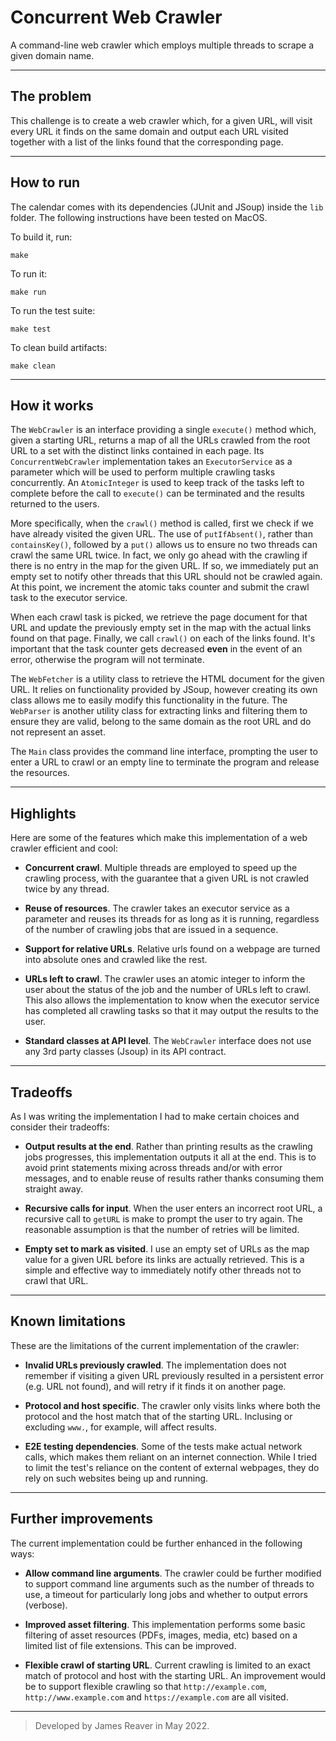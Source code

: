 # Concurrent Web Crawler
A command-line web crawler which employs multiple threads to scrape a given domain name.

---
## The problem

This challenge is to create a web crawler which, for a given URL, will visit every URL it finds on the same domain and output each URL visited together with a list of the links found that the corresponding page.

---
## How to run

The calendar comes with its dependencies (JUnit and JSoup) inside the `lib` folder. The following instructions have been tested on MacOS.

To build it, run:
```
make
```

To run it:
```
make run
```

To run the test suite:
```
make test
```

To clean build artifacts:
```
make clean
```

---
## How it works

The `WebCrawler` is an interface providing a single `execute()` method which, given a starting URL, returns a map of all the URLs crawled from the root URL to a set with the distinct links contained in each page. Its `ConcurrentWebCrawler` implementation takes an `ExecutorService` as a parameter which will be used to perform multiple crawling tasks concurrently. An `AtomicInteger` is used to keep track of the tasks left to complete before the call to `execute()` can be terminated and the results returned to the users.

More specifically, when the `crawl()` method is called, first we check if we have already visited the given URL. The use of `putIfAbsent()`, rather than `containsKey()`, followed by a `put()` allows us to ensure no two threads can crawl the same URL twice. In fact, we only go ahead with the crawling if there is no entry in the map for the given URL. If so, we immediately put an empty set to notify other threads that this URL should not be crawled again. At this point, we increment the atomic taks counter and submit the crawl task to the executor service.

When each crawl task is picked, we retrieve the page document for that URL and update the previously empty set in the map with the actual links found on that page. Finally, we call `crawl()` on each of the links found. It's important that the task counter gets decreased __even__ in the event of an error, otherwise the program will not terminate.

The `WebFetcher` is a utility class to retrieve the HTML document for the given URL. It relies on functionality provided by JSoup, however creating its own class allows me to easily modify this functionality in the future. The `WebParser` is another utility class for extracting links and filtering them to ensure they are valid, belong to the same domain as the root URL and do not represent an asset.

The `Main` class provides the command line interface, prompting the user to enter a URL to crawl or an empty line to terminate the program and release the resources.

---
## Highlights

Here are some of the features which make this implementation of a web crawler efficient and cool:

* __Concurrent crawl__. Multiple threads are employed to speed up the crawling process, with the guarantee that a given URL is not crawled twice by any thread.

* __Reuse of resources__. The crawler takes an executor service as a parameter and reuses its threads for as long as it is running, regardless of the number of crawling jobs that are issued in a sequence.

* __Support for relative URLs__. Relative urls found on a webpage are turned into absolute ones and crawled like the rest.

* __URLs left to crawl__. The crawler uses an atomic integer to inform the user about the status of the job and the number of URLs left to crawl. This also allows the implementation to know when the executor service has completed all crawling tasks so that it may output the results to the user.

* __Standard classes at API level__. The `WebCrawler` interface does not use any 3rd party classes (Jsoup) in its API contract.

---
## Tradeoffs

As I was writing the implementation I had to make certain choices and consider their tradeoffs:

* __Output results at the end__. Rather than printing results as the crawling jobs progresses, this implementation outputs it all at the end. This is to avoid print statements mixing across threads and/or with error messages, and to enable reuse of results rather thanks consuming them straight away.

* __Recursive calls for input__. When the user enters an incorrect root URL, a recursive call to `getURL` is make to prompt the user to try again. The reasonable assumption is that the number of retries will be limited.

* __Empty set to mark as visited__. I use an empty set of URLs as the map value for a given URL before its links are actually retrieved. This is a simple and effective way to immediately notify other threads not to crawl that URL. 

---
## Known limitations

These are the limitations of the current implementation of the crawler:

* __Invalid URLs previously crawled__. The implementation does not remember if visiting a given URL previously resulted in a persistent error (e.g. URL not found), and will retry if it finds it on another page.

* __Protocol and host specific__. The crawler only visits links where both the protocol and the host match that of the starting URL. Inclusing or excluding `www.`, for example, will affect results.

* __E2E testing dependencies__. Some of the tests make actual network calls, which makes them reliant on an internet connection. While I tried to limit the test's reliance on the content of external webpages, they do rely on such websites being up and running.

---
## Further improvements

The current implementation could be further enhanced in the following ways:

* __Allow command line arguments__. The crawler could be further modified to support command line arguments such as the number of threads to use, a timeout for particularly long jobs and whether to output errors (verbose).

* __Improved asset filtering__. This implementation performs some basic filtering of asset resources (PDFs, images, media, etc) based on a limited list of file extensions. This can be improved.

* __Flexible crawl of starting URL__. Current crawling is limited to an exact match of protocol and host with the starting URL. An improvement would be to support flexible crawling so that `http://example.com`, `http://www.example.com` and `https://example.com` are all visited.

---
> Developed by James Reaver in May 2022.